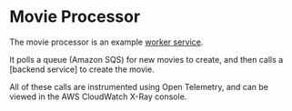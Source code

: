 # Movie Processor

The movie processor is an example [worker service]().

It polls a queue (Amazon SQS) for new movies to create, and then calls a [backend service] to create
the movie.

All of these calls are instrumented using Open Telemetry, and can be viewed in the AWS CloudWatch X-Ray console.